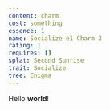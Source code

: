 ```yaml
---
content: charm
cost: something
essence: 1
name: Socialize e1 Charm 3
rating: 1
requires: []
splat: Second Sunrise
trait: Socialize
tree: Enigma
---
```


Hello **world**!
